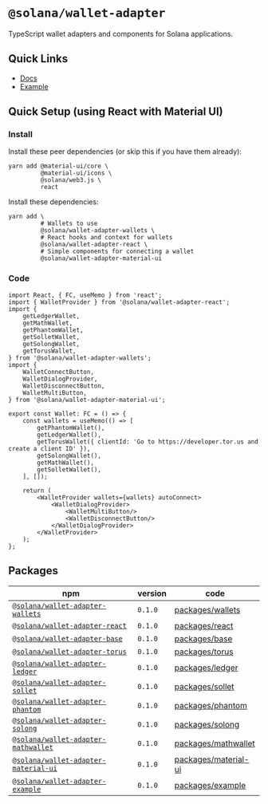 # `@solana/wallet-adapter`

TypeScript wallet adapters and components for Solana applications.

<!-- TODO -->

## Quick Links

- [Docs](https://solana-labs.github.io/wallet-adapter/)
- [Example](https://solana-labs.github.io/wallet-adapter/example/)


## Quick Setup (using React with Material UI)

### Install

Install these peer dependencies (or skip this if you have them already):
```shell
yarn add @material-ui/core \
         @material-ui/icons \
         @solana/web3.js \
         react
```

Install these dependencies:
```shell
yarn add \
         # Wallets to use
         @solana/wallet-adapter-wallets \
         # React hooks and context for wallets
         @solana/wallet-adapter-react \
         # Simple components for connecting a wallet
         @solana/wallet-adapter-material-ui
```

### Code

```tsx
import React, { FC, useMemo } from 'react';
import { WalletProvider } from '@solana/wallet-adapter-react';
import {
    getLedgerWallet,
    getMathWallet,
    getPhantomWallet,
    getSolletWallet,
    getSolongWallet,
    getTorusWallet,
} from '@solana/wallet-adapter-wallets';
import {
    WalletConnectButton,
    WalletDialogProvider,
    WalletDisconnectButton,
    WalletMultiButton,
} from '@solana/wallet-adapter-material-ui';

export const Wallet: FC = () => {
    const wallets = useMemo(() => [
        getPhantomWallet(),
        getLedgerWallet(),
        getTorusWallet({ clientId: 'Go to https://developer.tor.us and create a client ID' }),
        getSolongWallet(),
        getMathWallet(),
        getSolletWallet(),
    ], []);

    return (
        <WalletProvider wallets={wallets} autoConnect>
            <WalletDialogProvider>
                <WalletMultiButton/>
                <WalletDisconnectButton/>
            </WalletDialogProvider>
        </WalletProvider>
    );
};
```

## Packages

| npm                                                                                                      | version | code                                                                                                   |
|----------------------------------------------------------------------------------------------------------|---------|--------------------------------------------------------------------------------------------------------|
| [`@solana/wallet-adapter-wallets`](https://www.npmjs.com/package/@solana/wallet-adapter-wallets)         | `0.1.0` | [packages/wallets](https://github.com/solana-labs/wallet-adapter/tree/master/packages/wallets)         |
| [`@solana/wallet-adapter-react`](https://www.npmjs.com/package/@solana/wallet-adapter-react)             | `0.1.0` | [packages/react](https://github.com/solana-labs/wallet-adapter/tree/master/packages/react)             |
| [`@solana/wallet-adapter-base`](https://www.npmjs.com/package/@solana/wallet-adapter-base)               | `0.1.0` | [packages/base](https://github.com/solana-labs/wallet-adapter/tree/master/packages/base)               |
| [`@solana/wallet-adapter-torus`](https://www.npmjs.com/package/@solana/wallet-adapter-torus)             | `0.1.0` | [packages/torus](https://github.com/solana-labs/wallet-adapter/tree/master/packages/torus)             |
| [`@solana/wallet-adapter-ledger`](https://www.npmjs.com/package/@solana/wallet-adapter-ledger)           | `0.1.0` | [packages/ledger](https://github.com/solana-labs/wallet-adapter/tree/master/packages/ledger)           |
| [`@solana/wallet-adapter-sollet`](https://www.npmjs.com/package/@solana/wallet-adapter-sollet)           | `0.1.0` | [packages/sollet](https://github.com/solana-labs/wallet-adapter/tree/master/packages/sollet)           |
| [`@solana/wallet-adapter-phantom`](https://www.npmjs.com/package/@solana/wallet-adapter-phantom)         | `0.1.0` | [packages/phantom](https://github.com/solana-labs/wallet-adapter/tree/master/packages/phantom)         |
| [`@solana/wallet-adapter-solong`](https://www.npmjs.com/package/@solana/wallet-adapter-solong)           | `0.1.0` | [packages/solong](https://github.com/solana-labs/wallet-adapter/tree/master/packages/solong)           |
| [`@solana/wallet-adapter-mathwallet`](https://www.npmjs.com/package/@solana/wallet-adapter-mathwallet)   | `0.1.0` | [packages/mathwallet](https://github.com/solana-labs/wallet-adapter/tree/master/packages/mathwallet)   |
| [`@solana/wallet-adapter-material-ui`](https://www.npmjs.com/package/@solana/wallet-adapter-material-ui) | `0.1.0` | [packages/material-ui](https://github.com/solana-labs/wallet-adapter/tree/master/packages/material-ui) |
| [`@solana/wallet-adapter-example`](https://www.npmjs.com/package/@solana/wallet-adapter-example)         | `0.1.0` | [packages/example](https://github.com/solana-labs/wallet-adapter/tree/master/packages/example)         |
